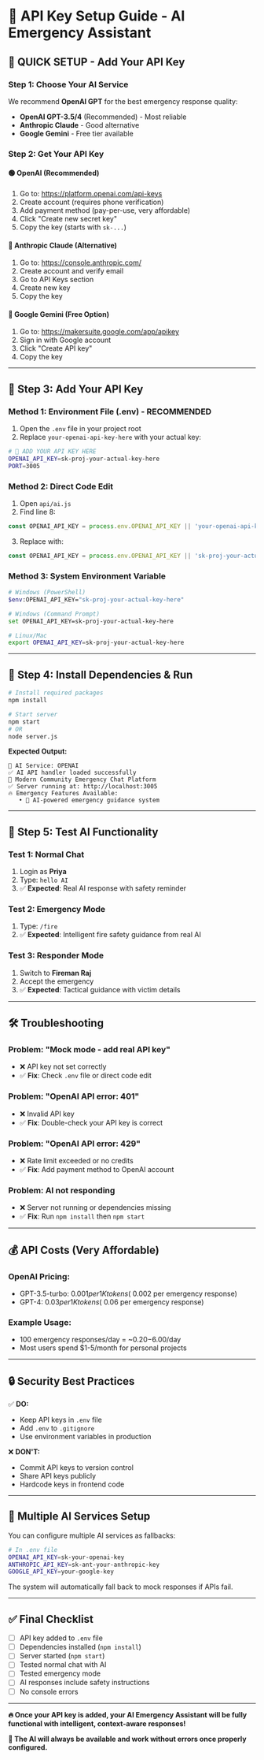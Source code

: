 # 🔑 API Key Setup Guide - AI Emergency Assistant

## 🚀 **QUICK SETUP - Add Your API Key**

### **Step 1: Choose Your AI Service**
We recommend **OpenAI GPT** for the best emergency response quality:

- **OpenAI GPT-3.5/4** (Recommended) - Most reliable
- **Anthropic Claude** - Good alternative 
- **Google Gemini** - Free tier available

### **Step 2: Get Your API Key**

#### **🟢 OpenAI (Recommended)**
1. Go to: https://platform.openai.com/api-keys
2. Create account (requires phone verification)
3. Add payment method (pay-per-use, very affordable)
4. Click "Create new secret key"
5. Copy the key (starts with `sk-...`)

#### **🔵 Anthropic Claude (Alternative)**
1. Go to: https://console.anthropic.com/
2. Create account and verify email
3. Go to API Keys section
4. Create new key
5. Copy the key

#### **🔴 Google Gemini (Free Option)**
1. Go to: https://makersuite.google.com/app/apikey
2. Sign in with Google account
3. Click "Create API key"
4. Copy the key

---

## 🔧 **Step 3: Add Your API Key**

### **Method 1: Environment File (.env) - RECOMMENDED**
1. Open the `.env` file in your project root
2. Replace `your-openai-api-key-here` with your actual key:

```bash
# 🔑 ADD YOUR API KEY HERE
OPENAI_API_KEY=sk-proj-your-actual-key-here
PORT=3005
```

### **Method 2: Direct Code Edit**
1. Open `api/ai.js`
2. Find line 8:
```javascript
const OPENAI_API_KEY = process.env.OPENAI_API_KEY || 'your-openai-api-key-here';
```
3. Replace with:
```javascript
const OPENAI_API_KEY = process.env.OPENAI_API_KEY || 'sk-proj-your-actual-key-here';
```

### **Method 3: System Environment Variable**
```bash
# Windows (PowerShell)
$env:OPENAI_API_KEY="sk-proj-your-actual-key-here"

# Windows (Command Prompt)
set OPENAI_API_KEY=sk-proj-your-actual-key-here

# Linux/Mac
export OPENAI_API_KEY=sk-proj-your-actual-key-here
```

---

## 🚀 **Step 4: Install Dependencies & Run**

```bash
# Install required packages
npm install

# Start server
npm start
# OR
node server.js
```

**Expected Output:**
```
🤖 AI Service: OPENAI
✅ AI API handler loaded successfully
🚀 Modern Community Emergency Chat Platform
✅ Server running at: http://localhost:3005
🔥 Emergency Features Available:
   • 🤖 AI-powered emergency guidance system
```

---

## 🧪 **Step 5: Test AI Functionality**

### **Test 1: Normal Chat**
1. Login as **Priya**
2. Type: `hello AI`
3. ✅ **Expected**: Real AI response with safety reminder

### **Test 2: Emergency Mode**
1. Type: `/fire`
2. ✅ **Expected**: Intelligent fire safety guidance from real AI

### **Test 3: Responder Mode**
1. Switch to **Fireman Raj**
2. Accept the emergency
3. ✅ **Expected**: Tactical guidance with victim details

---

## 🛠️ **Troubleshooting**

### **Problem: "Mock mode - add real API key"**
- ❌ API key not set correctly
- ✅ **Fix**: Check `.env` file or direct code edit

### **Problem: "OpenAI API error: 401"**
- ❌ Invalid API key
- ✅ **Fix**: Double-check your API key is correct

### **Problem: "OpenAI API error: 429"**
- ❌ Rate limit exceeded or no credits
- ✅ **Fix**: Add payment method to OpenAI account

### **Problem: AI not responding**
- ❌ Server not running or dependencies missing
- ✅ **Fix**: Run `npm install` then `npm start`

---

## 💰 **API Costs (Very Affordable)**

### **OpenAI Pricing:**
- GPT-3.5-turbo: $0.001 per 1K tokens (~$0.002 per emergency response)
- GPT-4: $0.03 per 1K tokens (~$0.06 per emergency response)

### **Example Usage:**
- 100 emergency responses/day = ~$0.20-$6.00/day
- Most users spend $1-5/month for personal projects

---

## 🔒 **Security Best Practices**

✅ **DO:**
- Keep API keys in `.env` file
- Add `.env` to `.gitignore`
- Use environment variables in production

❌ **DON'T:**
- Commit API keys to version control
- Share API keys publicly
- Hardcode keys in frontend code

---

## 🎯 **Multiple AI Services Setup**

You can configure multiple AI services as fallbacks:

```bash
# In .env file
OPENAI_API_KEY=sk-your-openai-key
ANTHROPIC_API_KEY=sk-ant-your-anthropic-key
GOOGLE_API_KEY=your-google-key
```

The system will automatically fall back to mock responses if APIs fail.

---

## ✅ **Final Checklist**

- [ ] API key added to `.env` file
- [ ] Dependencies installed (`npm install`)
- [ ] Server started (`npm start`)
- [ ] Tested normal chat with AI
- [ ] Tested emergency mode
- [ ] AI responses include safety instructions
- [ ] No console errors

---

**🔥 Once your API key is added, your AI Emergency Assistant will be fully functional with intelligent, context-aware responses!**

**🎯 The AI will always be available and work without errors once properly configured.**
